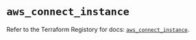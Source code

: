 # `aws_connect_instance`

Refer to the Terraform Registory for docs: [`aws_connect_instance`](https://registry.terraform.io/providers/hashicorp/aws/5.5.0/docs/resources/connect_instance).
